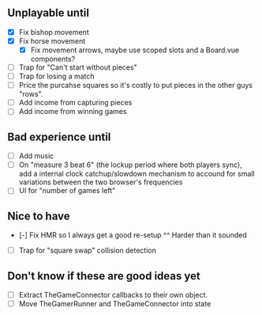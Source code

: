## Unplayable until

- [x] Fix bishop movement
- [x] Fix horse movement
  - [x] Fix movement arrows, maybe use scoped slots and a Board.vue components?
- [ ] Trap for "Can't start without pieces"
- [ ] Trap for losing a match
- [ ] Price the purcahse squares so it's costly to put pieces in the other guys "rows".
- [ ] Add income from capturing pieces
- [ ] Add income from winning games

## Bad experience until

- [ ] Add music
- [ ] On "measure 3 beat 6" (the lockup period where both players sync), add a internal clock catchup/slowdown mechanism to accound for small variations between the two browser's frequencies
- [ ] UI for "number of games left"

## Nice to have

- [-] Fix HMR so I always get a good re-setup
  ^^ Harder than it sounded
- [ ] Trap for "square swap" collision detection

## Don't know if these are good ideas yet

- [ ] Extract TheGameConnector callbacks to their own object.
- [ ] Move TheGamerRunner and TheGameConnector into state

